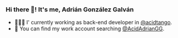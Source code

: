 ### Hi there 👋! It's me, Adrián González Galván
- 👨🏻‍💻 I' currently working as back-end developer in [@acidtango](https://github.com/acidtango).
- 📂 You can find my work account searching [@AcidAdrianGG](https://github.com/AcidAdrianGG/AcidAdrianGG).
<!--
**aglezg/aglezg** is a ✨ _special_ ✨ repository because its `README.md` (this file) appears on your GitHub profile.

Here are some ideas to get you started:

- 🔭 I’m currently working on ...
- 🌱 I’m currently learning ...
- 👯 I’m looking to collaborate on ...
- 🤔 I’m looking for help with ...
- 💬 Ask me about ...
- 📫 How to reach me: ...
- 😄 Pronouns: ...
- ⚡ Fun fact: ...
-->

